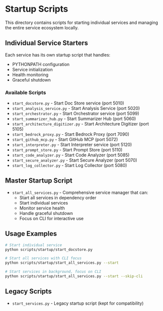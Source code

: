 # Startup Scripts

This directory contains scripts for starting individual services and managing the entire service ecosystem locally.

## Individual Service Starters

Each service has its own startup script that handles:
- PYTHONPATH configuration
- Service initialization
- Health monitoring
- Graceful shutdown

### Available Scripts

- `start_docstore.py` - Start Doc Store service (port 5010)
- `start_analysis_service.py` - Start Analysis Service (port 5020)
- `start_orchestrator.py` - Start Orchestrator service (port 5099)
- `start_summarizer_hub.py` - Start Summarizer Hub (port 5060)
- `start_architecture_digitizer.py` - Start Architecture Digitizer (port 5105)
- `start_bedrock_proxy.py` - Start Bedrock Proxy (port 7090)
- `start_github_mcp.py` - Start GitHub MCP (port 5072)
- `start_interpreter.py` - Start Interpreter service (port 5120)
- `start_prompt_store.py` - Start Prompt Store (port 5110)
- `start_code_analyzer.py` - Start Code Analyzer (port 5085)
- `start_secure_analyzer.py` - Start Secure Analyzer (port 5070)
- `start_log_collector.py` - Start Log Collector (port 5080)

## Master Startup Script

- `start_all_services.py` - Comprehensive service manager that can:
  - Start all services in dependency order
  - Start individual services
  - Monitor service health
  - Handle graceful shutdown
  - Focus on CLI for interactive use

## Usage Examples

```bash
# Start individual service
python scripts/startup/start_docstore.py

# Start all services with CLI focus
python scripts/startup/start_all_services.py --start

# Start services in background, focus on CLI
python scripts/startup/start_all_services.py --start --skip-cli
```

## Legacy Scripts

- `start_services.py` - Legacy startup script (kept for compatibility)
